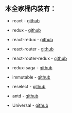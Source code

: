 ## 本全家桶内装有：

- react - [github](https://github.com/facebook/react)

- redux - [github](https://github.com/reactjs/redux)

- react-redux - [github](https://github.com/reactjs/react-redux)

- react-router - [github](https://github.com/ReactTraining/react-router)

- react-router-redux - [github](https://github.com/reactjs/react-router-redux)

- redux-saga - [github](https://github.com/redux-saga/redux-saga)

- immutable - [github](https://github.com/facebook/immutable-js)

- reselect - [github](https://github.com/reactjs/reselect)

- antd - [github](https://github.com/ant-design/ant-design)

- Universal - [github](https://github.com/Lanfei/webpack-isomorphic)
